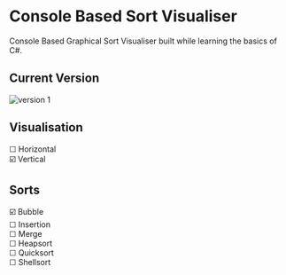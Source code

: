 # Console Based Sort Visualiser

Console Based Graphical Sort Visualiser built while learning the basics of C#.

## Current Version
<img src="https://github.com/gschandan/console-sort-visualiser/blob/main/images/Bubble%20Console%20Sort.gif?raw=true" alt="version 1">

## Visualisation  
☐ Horizontal  
☑️ Vertical  

## Sorts  
☑️ Bubble  
☐ Insertion  
☐ Merge   
☐ Heapsort  
☐ Quicksort  
☐ Shellsort  
